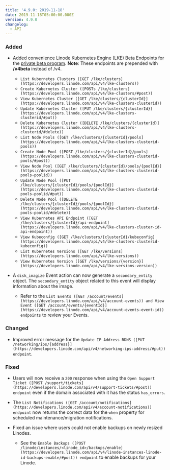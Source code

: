 ```yaml
---
title: '4.9.0: 2019-11-18'
date: 2019-11-18T05:00:00.000Z
version: 4.9.0
changelog:
  - API
---
```

### Added
- Added convenience Linode Kubernetes Engine (LKE) Beta Endpoints for the [private beta program](https://welcome.linode.com/lkebeta/). **Note**: These endpoints are prepended with **/v4beta** instead of /v4.
  - `List Kubernetes Clusters ([GET /lke/clusters](https://developers.linode.com/api/v4/lke-clusters))`
  - `Create Kubernetes Cluster ([POSTs /lke/clusters](https://developers.linode.com/api/v4/lke-clusters/#post))`
  - `View Kubernetes Cluster ([GET /lke/clusters/{clusterId}](https://developers.linode.com/api/v4/lke-clusters-clusterid))`
  - `Update Kubernetes Cluster ([PUT /lke/clusters/{clusterId}](https://developers.linode.com/api/v4/lke-clusters-clusterid/#put))`
  - `Delete Kubernetes Cluster ([DELETE /lke/clusters/{clusterId}](https://developers.linode.com/api/v4/lke-clusters-clusterid/#delete))`
  - `List Node Pools ([GET /lke/clusters/{clusterId}/pools](https://developers.linode.com/api/v4/lke-clusters-clusterid-pools))`
  - `Create Node Pool ([POST /lke/clusters/{clusterId}/pools](https://developers.linode.com/api/v4/lke-clusters-clusterid-pools/#post))`
  - `View Node Pool ([GET /lke/clusters/{clusterId}/pools/{poolId}](https://developers.linode.com/api/v4/lke-clusters-clusterid-pools-poolid))`
  - `Update Node Pool ([PUT /lke/clusters/{clusterId}/pools/{poolId}](https://developers.linode.com/api/v4/lke-clusters-clusterid-pools-poolid/#put))`
  - `Delete Node Pool ([DELETE /lke/clusters/{clusterId}/pools/{poolId}](https://developers.linode.com/api/v4/lke-clusters-clusterid-pools-poolid/#delete))`
  - `View Kubernetes API Endpoint ([GET /lke/clusters/{clusterId}/api-endpoint](https://developers.linode.com/api/v4/lke-clusters-cluster-id-api-endpoint))`
  - `View Kubeconfig ([GET /lke/clusters/{clusterId}/kubeconfig](https://developers.linode.com/api/v4/lke-clusters-clusterid-kubeconfig))`
  - `List Kubernetes Versions ([GET /lke/versions](https://developers.linode.com/api/v4/lke-versions))`
  - `View Kubernetes Version ([GET /lke/versions/{version}](https://developers.linode.com/api/v4/lke-versions-version))`

- A `disk_imagize` Event action can now generate a `secondary_entity` object. The `secondary_entity` object related to this event will display information about the image.

  - Refer to the `List Events ([GET /account/events](https://developers.linode.com/api/v4/account-events)) and View Event ([GET /account/events/{eventId}](https://developers.linode.com/api/v4/account-events-event-id)) endpoints` to review your Events.

### Changed

- Improved error message for the `Update IP Address RDNS ([PUT /networking/ips/{address}](https://developers.linode.com/api/v4/networking-ips-address/#put)) endpoint`.

### Fixed

- Users will now receive a `200` response when using the `Open Support Ticket ([POST /support/tickets](https://developers.linode.com/api/v4/support-tickets/#post)) endpoint` even if the domain associated with it has the status `has_errors`.

- The `List Notifications ([GET /account/notifications](https://developers.linode.com/api/v4/account-notifications)) endpoint` now returns the correct data for the `when` property for scheduled maintenance/migration notifications.

- Fixed an issue where users could not enable backups on newly resized Linodes. 
  - See the `Enable Backups ([POST /linode/instances/<linode_id>/backups/enable](https://developers.linode.com/api/v4/linode-instances-linode-id-backups-enable/#post)) endpoint` to enable backups for your Linode.
